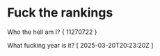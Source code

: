 # Fuck the rankings

Who the hell am I?
{ 11270722 }

What fucking year is it?
[ 2025-03-20T20:23:20Z ]
